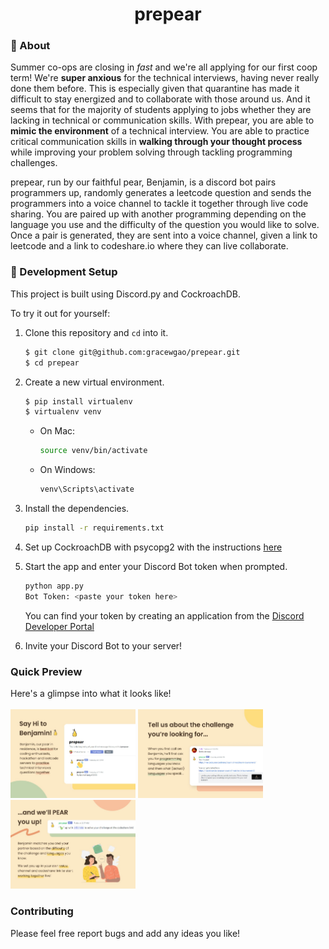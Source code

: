 <p align="center>
          
  <img src="screenshots/logo.jpg" alt="logo" width="300px" />
  
</p>
                                                          
<div align="center">
                   
# prepear

</div>

### :beginner: About

Summer co-ops are closing in _fast_ and we're all applying for our first coop term! We're **super anxious** for the technical interviews, having never really done them before. This is especially given that quarantine has made it difficult to stay energized and to collaborate with those around us. And it seems that for the majority of students applying to jobs whether they are lacking in technical or communication skills. With prepear, you are able to **mimic the environment** of a technical interview. You are able to practice critical communication skills in **walking through your thought process** while improving your problem solving through tackling programming challenges.

prepear, run by our faithful pear, Benjamin, is a discord bot pairs programmers up, randomly generates a leetcode question and sends the programmers into a voice channel to tackle it together through live code sharing. You are paired up with another programming depending on the language you use and the difficulty of the question you would like to solve. Once a pair is generated, they are sent into a voice channel, given a link to leetcode and a link to codeshare.io where they can live collaborate.


### :electric_plug: Development Setup

This project is built using Discord.py and CockroachDB.

To try it out for yourself:

1. Clone this repository and `cd` into it.

   ```bash
   $ git clone git@github.com:gracewgao/prepear.git
   $ cd prepear
   ```


1. Create a new virtual environment.

   ```bash
   $ pip install virtualenv
   $ virtualenv venv
   ```
   
    - On Mac:

        ```bash
        source venv/bin/activate
        ```
   
   - On Windows:
    
        ```bash
        venv\Scripts\activate
        ```
   

1. Install the dependencies.

    ```bash
    pip install -r requirements.txt
    ```


1. Set up CockroachDB with psycopg2 with the instructions [here](https://www.cockroachlabs.com/docs/stable/build-a-python-app-with-cockroachdb.html)


1. Start the app and enter your Discord Bot token when prompted.

    ```bash
    python app.py
    Bot Token: <paste your token here>
    ```
    You can find your token by creating an application from the [Discord Developer Portal](https://discord.com/developers/applications)


1. Invite your Discord Bot to your server!
    
### Quick Preview
Here's a glimpse into what it looks like! <br /><br />
<img src="screenshots/1.jpg" alt="Screen 1" width="200px">
<img src="screenshots/2.jpg" alt="Screen 2" width="200px">
<img src="screenshots/3.jpg" alt="Screen 3" width="200px">

### Contributing
Please feel free report bugs and add any ideas you like!
